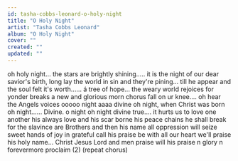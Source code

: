 ```yaml
---
id: tasha-cobbs-leonard-o-holy-night
title: "O Holy Night"
artist: "Tasha Cobbs Leonard"
album: "O Holy Night"
cover: ""
created: ""
updated: ""
---
```


oh holy night...
the stars are brightly shining.....
it is the night of our dear savior's birth, long lay the world in sin and they're pining...  till he appear and the soul felt it's worth......
á tree of hope...
the weary world rejoices
for yonder breaks
a new and glorious morn
chorus
fall on ur knee....
oh hear the Angels voices
ooooo night aaaa divine
oh night, when Christ was born
oh night...... Divine. o night oh night divine
true.... it hurts us to love one another
his always love  and his scar borne his peace
chains he shall break
for the slavince  are Brothers
and then his name all  oppression will seize
sweet hands of joy
in grateful call his praise be
with all our heart we'll praise his holy name...
Christ Jesus Lord
and men praise
will his praise n glory n forevermore proclaim (2)
 (repeat chorus)